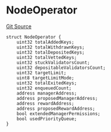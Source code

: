 # NodeOperator
[Git Source](https://github.com/lidofinance/community-staking-module/blob/efc92ba178845b0562e369d8d71b585ba381ab86/src/interfaces/ICSModule.sol)


```solidity
struct NodeOperator {
    uint32 totalAddedKeys;
    uint32 totalWithdrawnKeys;
    uint32 totalDepositedKeys;
    uint32 totalVettedKeys;
    uint32 stuckValidatorsCount;
    uint32 depositableValidatorsCount;
    uint32 targetLimit;
    uint8 targetLimitMode;
    uint32 totalExitedKeys;
    uint32 enqueuedCount;
    address managerAddress;
    address proposedManagerAddress;
    address rewardAddress;
    address proposedRewardAddress;
    bool extendedManagerPermissions;
    bool usedPriorityQueue;
}
```

